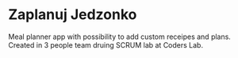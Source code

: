 

# Zaplanuj Jedzonko
Meal planner app with possibility to add custom receipes and plans.\
Created in 3 people team druing SCRUM lab at Coders Lab.
